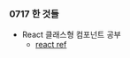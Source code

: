 ### 0717 한 것들

- React 클래스형 컴포넌트 공부
  - [react ref](https://blog.naver.com/thdwlsgus0/222435089153)

